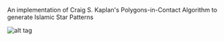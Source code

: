 An implementation of Craig S. Kaplan's Polygons-in-Contact Algorithm to generate Islamic Star Patterns

![alt tag](https://raw.githubusercontent.com/azer89/IslamicStarPatterns/master/IslamicStarPattern.png)
